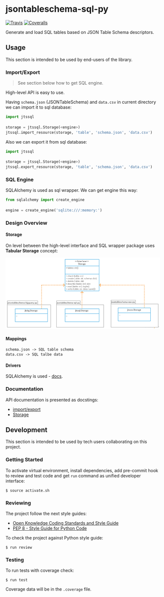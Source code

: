 # jsontableschema-sql-py

[![Travis](https://img.shields.io/travis/okfn/jsontableschema-sql-py.svg)](https://travis-ci.org/okfn/jsontableschema-sql-py)
[![Coveralls](http://img.shields.io/coveralls/okfn/jsontableschema-sql-py.svg?branch=master)](https://coveralls.io/r/okfn/jsontableschema-sql-py?branch=master)

Generate and load SQL tables based on JSON Table Schema descriptors.

## Usage

This section is intended to be used by end-users of the library.

### Import/Export

> See section below how to get SQL engine.

High-level API is easy to use.

Having `schema.json` (JSONTableSchema) and `data.csv` in
current directory we can import it to sql database:

```python
import jtssql

storage = jtssql.Storage(<engine>)
jtssql.import_resource(storage, 'table', 'schema.json', 'data.csv')
```

Also we can export it from sql database:

```python
import jtssql

storage = jtssql.Storage(<engine>)
jtssql.export_resource(storage, 'table', 'schema.json', 'data.csv')
```

### SQL Engine

SQLAlchemy is used as sql wrapper. We can get engine this way:

```python
from sqlalchemy import create_engine

engine = create_engine('sqlite:///:memory:')
```

### Design Overview


#### Storage

On level between the high-level interface and SQL wrapper
package uses **Tabular Storage** concept:

![Tabular Storage](diagram.png)

#### Mappings

```
schema.json -> SQL table schema
data.csv -> SQL talbe data
```

#### Drivers

SQLAlchemy is used - [docs](http://www.sqlalchemy.org/).

### Documentation

API documentation is presented as docstings:
- [import/export](https://github.com/okfn/jsontableschema-sql-py/blob/master/jtssql/resource.py)
- [Storage](https://github.com/okfn/jsontableschema-sql-py/blob/master/jtssql/storage.py)

## Development

This section is intended to be used by tech users collaborating
on this project.

### Getting Started

To activate virtual environment, install
dependencies, add pre-commit hook to review and test code
and get `run` command as unified developer interface:

```
$ source activate.sh
```

### Reviewing

The project follow the next style guides:
- [Open Knowledge Coding Standards and Style Guide](https://github.com/okfn/coding-standards)
- [PEP 8 - Style Guide for Python Code](https://www.python.org/dev/peps/pep-0008/)

To check the project against Python style guide:

```
$ run review
```

### Testing

To run tests with coverage check:

```
$ run test
```

Coverage data will be in the `.coverage` file.

